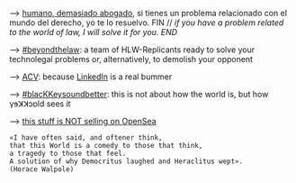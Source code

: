 
--> [humano, demasiado abogado](https://www.manuelastillero.com), si tienes un problema relacionado con el mundo del derecho, yo te lo resuelvo. FIN // _if you have a problem related to the world of law, I will solve it for you. END_

--> [#beyondthelaw](https://www.hololawn.io): a team of HLW-Replicants ready to solve your technolegal problems or, alternatively, to demolish your opponent

--> [ACV](https://read.cv/mastillerof): because [LinkedIn](https://www.linkedin.com/in/manuelastillero) is a real bummer

--> [#blacKKeysoundbetter](https://www.youtube.com/@blackkeysoundbetter): this is not about how the world is, but how γɘꓘꓘɔɒld sees it

--> [this stuff is NOT selling on OpenSea](https://opensea.io/21213KK525)

    «I have often said, and oftener think,
    that this World is a comedy to those that think,
    a tragedy to those that feel.
    A solution of why Democritus laughed and Heraclitus wept».
    (Horace Walpole)
